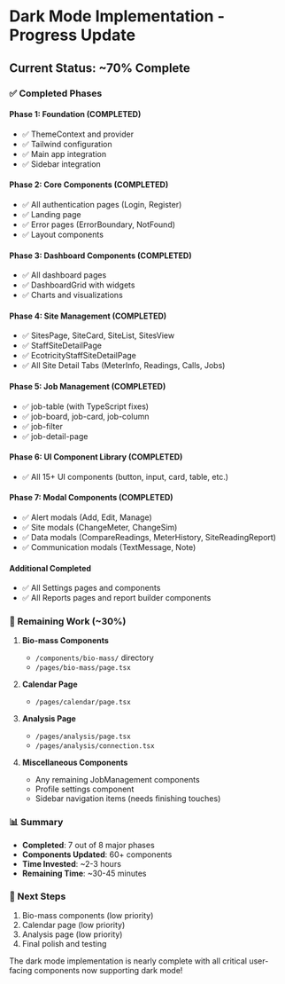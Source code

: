 # Dark Mode Implementation - Progress Update

## Current Status: ~70% Complete

### ✅ Completed Phases

#### Phase 1: Foundation (COMPLETED)
- ✅ ThemeContext and provider
- ✅ Tailwind configuration
- ✅ Main app integration
- ✅ Sidebar integration

#### Phase 2: Core Components (COMPLETED)
- ✅ All authentication pages (Login, Register)
- ✅ Landing page
- ✅ Error pages (ErrorBoundary, NotFound)
- ✅ Layout components

#### Phase 3: Dashboard Components (COMPLETED)
- ✅ All dashboard pages
- ✅ DashboardGrid with widgets
- ✅ Charts and visualizations

#### Phase 4: Site Management (COMPLETED)
- ✅ SitesPage, SiteCard, SiteList, SitesView
- ✅ StaffSiteDetailPage
- ✅ EcotricityStaffSiteDetailPage
- ✅ All Site Detail Tabs (MeterInfo, Readings, Calls, Jobs)

#### Phase 5: Job Management (COMPLETED)
- ✅ job-table (with TypeScript fixes)
- ✅ job-board, job-card, job-column
- ✅ job-filter
- ✅ job-detail-page

#### Phase 6: UI Component Library (COMPLETED)
- ✅ All 15+ UI components (button, input, card, table, etc.)

#### Phase 7: Modal Components (COMPLETED)
- ✅ Alert modals (Add, Edit, Manage)
- ✅ Site modals (ChangeMeter, ChangeSim)
- ✅ Data modals (CompareReadings, MeterHistory, SiteReadingReport)
- ✅ Communication modals (TextMessage, Note)

#### Additional Completed
- ✅ All Settings pages and components
- ✅ All Reports pages and report builder components

### 🔄 Remaining Work (~30%)

1. **Bio-mass Components**
   - `/components/bio-mass/` directory
   - `/pages/bio-mass/page.tsx`

2. **Calendar Page**
   - `/pages/calendar/page.tsx`

3. **Analysis Page**
   - `/pages/analysis/page.tsx`
   - `/pages/analysis/connection.tsx`

4. **Miscellaneous Components**
   - Any remaining JobManagement components
   - Profile settings component
   - Sidebar navigation items (needs finishing touches)

### 📊 Summary
- **Completed**: 7 out of 8 major phases
- **Components Updated**: 60+ components
- **Time Invested**: ~2-3 hours
- **Remaining Time**: ~30-45 minutes

### 🚀 Next Steps
1. Bio-mass components (low priority)
2. Calendar page (low priority)
3. Analysis page (low priority)
4. Final polish and testing

The dark mode implementation is nearly complete with all critical user-facing components now supporting dark mode!